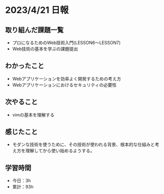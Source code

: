 # 2023/4/21 日報
## 取り組んだ課題一覧
- プロになるためのWeb技術入門(LESSON6〜LESSON7)
- Web技術の基本を学ぶの課題提出

## わかったこと
- Webアプリケーションを効率よく開発するための考え方
- Webアプリケーションにおけるセキュリティの必要性

## 次やること
- vimの基本を理解する

## 感じたこと
- モダンな技術を使うために、その技術が使われる背景、根本的な仕組みと考え方を理解してから使い始めるようする。

## 学習時間
- 今日：3h
- 累計：93h
